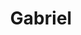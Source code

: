 ---
layout: landing
title: Gabriel
permalink: /extensions/gabriel
logo: true
style: landing
modules:
  - controller
  - service
imports:
- name: jquery
  load: first
- name: bootstrap-css
  load: first
---